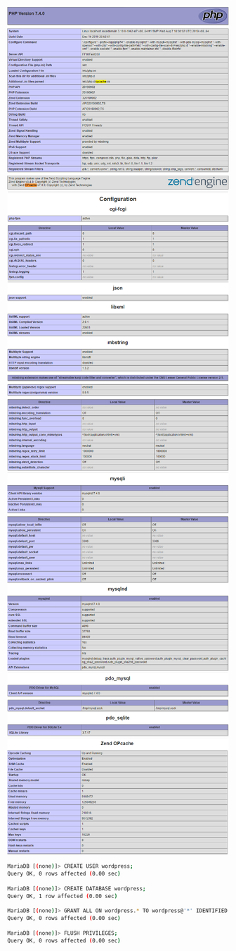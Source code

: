 ![](png/2019-12-16-10-43-41.png)
![](png/2019-12-16-10-44-02.png)
![](png/2019-12-16-10-44-33.png)
![](png/2019-12-16-10-44-49.png)
![](png/2019-12-16-10-45-04.png)
![](png/2019-12-16-10-45-44.png)



```bash
MariaDB [(none)]> CREATE USER wordpress;
Query OK, 0 rows affected (0.00 sec)

MariaDB [(none)]> CREATE DATABASE wordpress;
Query OK, 1 row affected (0.00 sec)

MariaDB [(none)]> GRANT ALL ON wordpress.* TO wordpress@'*' IDENTIFIED BY 'wordpress';
Query OK, 0 rows affected (0.00 sec)

MariaDB [(none)]> FLUSH PRIVILEGES;
Query OK, 0 rows affected (0.00 sec)
```
